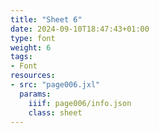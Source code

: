 ```yaml
---
title: "Sheet 6"
date: 2024-09-10T18:47:43+01:00
type: font
weight: 6
tags:
- Font
resources:
- src: "page006.jxl"
  params:
    iiif: page006/info.json
    class: sheet
---
```

